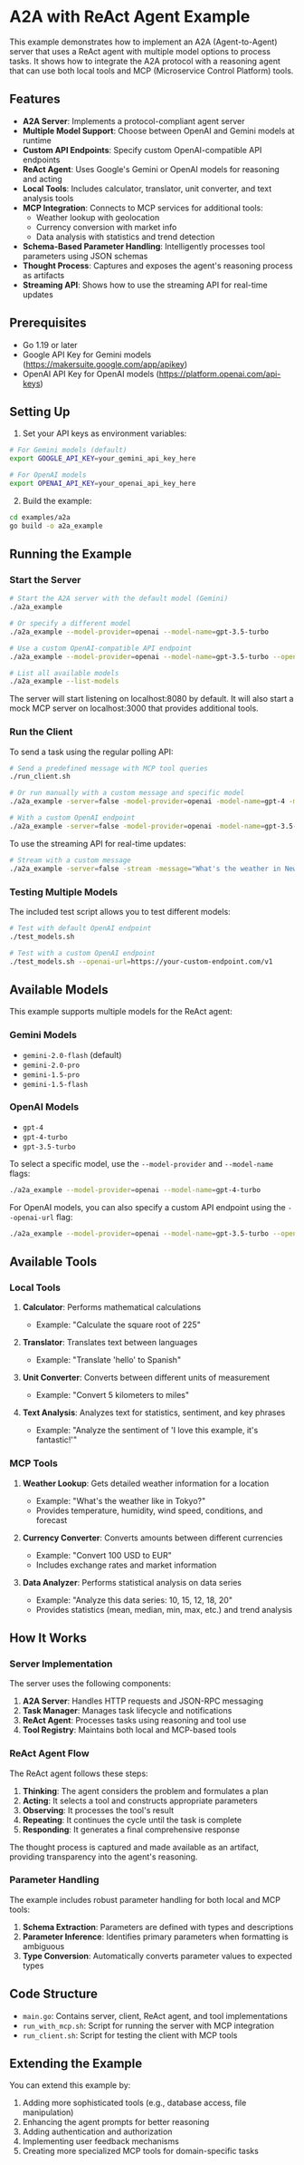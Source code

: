 # A2A with ReAct Agent Example

This example demonstrates how to implement an A2A (Agent-to-Agent) server that uses a ReAct agent with multiple model options to process tasks. It shows how to integrate the A2A protocol with a reasoning agent that can use both local tools and MCP (Microservice Control Platform) tools.

## Features

- **A2A Server**: Implements a protocol-compliant agent server
- **Multiple Model Support**: Choose between OpenAI and Gemini models at runtime
- **Custom API Endpoints**: Specify custom OpenAI-compatible API endpoints
- **ReAct Agent**: Uses Google's Gemini or OpenAI models for reasoning and acting
- **Local Tools**: Includes calculator, translator, unit converter, and text analysis tools
- **MCP Integration**: Connects to MCP services for additional tools:
  - Weather lookup with geolocation
  - Currency conversion with market info
  - Data analysis with statistics and trend detection
- **Schema-Based Parameter Handling**: Intelligently processes tool parameters using JSON schemas
- **Thought Process**: Captures and exposes the agent's reasoning process as artifacts
- **Streaming API**: Shows how to use the streaming API for real-time updates

## Prerequisites

- Go 1.19 or later
- Google API Key for Gemini models (https://makersuite.google.com/app/apikey)
- OpenAI API Key for OpenAI models (https://platform.openai.com/api-keys)

## Setting Up

1. Set your API keys as environment variables:

```bash
# For Gemini models (default)
export GOOGLE_API_KEY=your_gemini_api_key_here

# For OpenAI models
export OPENAI_API_KEY=your_openai_api_key_here
```

2. Build the example:

```bash
cd examples/a2a
go build -o a2a_example
```

## Running the Example

### Start the Server

```bash
# Start the A2A server with the default model (Gemini)
./a2a_example

# Or specify a different model
./a2a_example --model-provider=openai --model-name=gpt-3.5-turbo

# Use a custom OpenAI-compatible API endpoint
./a2a_example --model-provider=openai --model-name=gpt-3.5-turbo --openai-url=https://your-custom-endpoint.com/v1

# List all available models
./a2a_example --list-models
```

The server will start listening on localhost:8080 by default. It will also start a mock MCP server on localhost:3000 that provides additional tools.

### Run the Client

To send a task using the regular polling API:

```bash
# Send a predefined message with MCP tool queries
./run_client.sh

# Or run manually with a custom message and specific model
./a2a_example -server=false -model-provider=openai -model-name=gpt-4 -message="What's the weather like in Tokyo? Calculate 25 * 16 and translate 'hello' to Spanish."

# With a custom OpenAI endpoint
./a2a_example -server=false -model-provider=openai -model-name=gpt-3.5-turbo -openai-url=https://your-custom-endpoint.com/v1 -message="Tell me about the weather in Paris."
```

To use the streaming API for real-time updates:

```bash
# Stream with a custom message
./a2a_example -server=false -stream -message="What's the weather in New York today? Convert 100 USD to EUR."
```

### Testing Multiple Models

The included test script allows you to test different models:

```bash
# Test with default OpenAI endpoint
./test_models.sh

# Test with a custom OpenAI endpoint
./test_models.sh --openai-url=https://your-custom-endpoint.com/v1
```

## Available Models

This example supports multiple models for the ReAct agent:

### Gemini Models
- `gemini-2.0-flash` (default)
- `gemini-2.0-pro`
- `gemini-1.5-pro`
- `gemini-1.5-flash`

### OpenAI Models
- `gpt-4`
- `gpt-4-turbo`
- `gpt-3.5-turbo`

To select a specific model, use the `--model-provider` and `--model-name` flags:

```bash
./a2a_example --model-provider=openai --model-name=gpt-4-turbo
```

For OpenAI models, you can also specify a custom API endpoint using the `--openai-url` flag:

```bash
./a2a_example --model-provider=openai --model-name=gpt-3.5-turbo --openai-url=https://your-custom-endpoint.com/v1
```

## Available Tools

### Local Tools

1. **Calculator**: Performs mathematical calculations
   - Example: "Calculate the square root of 225"

2. **Translator**: Translates text between languages
   - Example: "Translate 'hello' to Spanish"

3. **Unit Converter**: Converts between different units of measurement
   - Example: "Convert 5 kilometers to miles"

4. **Text Analysis**: Analyzes text for statistics, sentiment, and key phrases
   - Example: "Analyze the sentiment of 'I love this example, it's fantastic!'"

### MCP Tools

1. **Weather Lookup**: Gets detailed weather information for a location
   - Example: "What's the weather like in Tokyo?"
   - Provides temperature, humidity, wind speed, conditions, and forecast

2. **Currency Converter**: Converts amounts between different currencies
   - Example: "Convert 100 USD to EUR"
   - Includes exchange rates and market information

3. **Data Analyzer**: Performs statistical analysis on data series
   - Example: "Analyze this data series: 10, 15, 12, 18, 20"
   - Provides statistics (mean, median, min, max, etc.) and trend analysis

## How It Works

### Server Implementation

The server uses the following components:

1. **A2A Server**: Handles HTTP requests and JSON-RPC messaging
2. **Task Manager**: Manages task lifecycle and notifications 
3. **ReAct Agent**: Processes tasks using reasoning and tool use
4. **Tool Registry**: Maintains both local and MCP-based tools

### ReAct Agent Flow

The ReAct agent follows these steps:

1. **Thinking**: The agent considers the problem and formulates a plan
2. **Acting**: It selects a tool and constructs appropriate parameters
3. **Observing**: It processes the tool's result
4. **Repeating**: It continues the cycle until the task is complete
5. **Responding**: It generates a final comprehensive response

The thought process is captured and made available as an artifact, providing transparency into the agent's reasoning.

### Parameter Handling

The example includes robust parameter handling for both local and MCP tools:

1. **Schema Extraction**: Parameters are defined with types and descriptions
2. **Parameter Inference**: Identifies primary parameters when formatting is ambiguous
3. **Type Conversion**: Automatically converts parameter values to expected types

## Code Structure

- `main.go`: Contains server, client, ReAct agent, and tool implementations
- `run_with_mcp.sh`: Script for running the server with MCP integration
- `run_client.sh`: Script for testing the client with MCP tools

## Extending the Example

You can extend this example by:

1. Adding more sophisticated tools (e.g., database access, file manipulation)
2. Enhancing the agent prompts for better reasoning
3. Adding authentication and authorization
4. Implementing user feedback mechanisms
5. Creating more specialized MCP tools for domain-specific tasks 